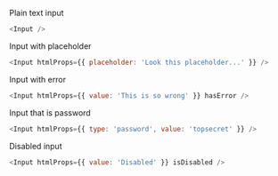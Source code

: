 Plain text input

```js
<Input />
```

Input with placeholder

```js
<Input htmlProps={{ placeholder: 'Look this placeholder...' }} />
```

Input with error

```js
<Input htmlProps={{ value: 'This is so wrong' }} hasError />
```

Input that is password

```js
<Input htmlProps={{ type: 'password', value: 'topsecret' }} />
```

Disabled input

```js
<Input htmlProps={{ value: 'Disabled' }} isDisabled />
```